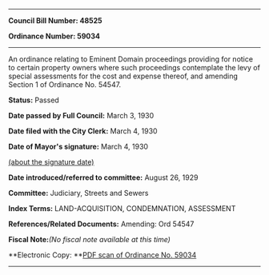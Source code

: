 

********

**Council Bill Number: 48525**
   
**Ordinance Number: 59034**
********

 An ordinance relating to Eminent Domain proceedings providing for notice to certain property owners where such proceedings contemplate the levy of special assessments for the cost and expense thereof, and amending Section 1 of Ordinance No. 54547.

**Status:** Passed
   
**Date passed by Full Council:** March 3, 1930
   
**Date filed with the City Clerk:** March 4, 1930
   
**Date of Mayor's signature:** March 4, 1930
   
[(about the signature date)](/~public/approvaldate.htm)
   
   
   
**Date introduced/referred to committee:** August 26, 1929
   
**Committee:** Judiciary, Streets and Sewers
   
   
**Index Terms:** LAND-ACQUISITION, CONDEMNATION, ASSESSMENT

**References/Related Documents:** Amending: Ord 54547

**Fiscal Note:**_(No fiscal note available at this time)_

**Electronic Copy: **[PDF scan of Ordinance No. 59034](/~archives/Ordinances/Ord_59034.pdf)

********

